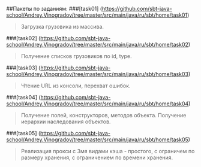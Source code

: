 ##Пакеты по заданиям:
###[task01] (https://github.com/sbt-java-school/Andrey.Vinogradov/tree/master/src/main/java/ru/sbt/home/task01)
> Загрузка грузовика из массива.

###[task02] (https://github.com/sbt-java-school/Andrey.Vinogradov/tree/master/src/main/java/ru/sbt/home/task02)
> Получение списков грузовиков по id, type.

###[task03] (https://github.com/sbt-java-school/Andrey.Vinogradov/tree/master/src/main/java/ru/sbt/home/task03)
> Чтение URL из консоли, перехват ошибок.

###[task04] (https://github.com/sbt-java-school/Andrey.Vinogradov/tree/master/src/main/java/ru/sbt/home/task04)
> Получение полей, конструкторов, методов объекта. Получение иерархии наследования объектов.

###[task05] (https://github.com/sbt-java-school/Andrey.Vinogradov/tree/master/src/main/java/ru/sbt/home/task05)
> Реализация прокси с 3мя видами кэша - простого, с ограничем по размеру хранения, с ограничением по времени хранения.